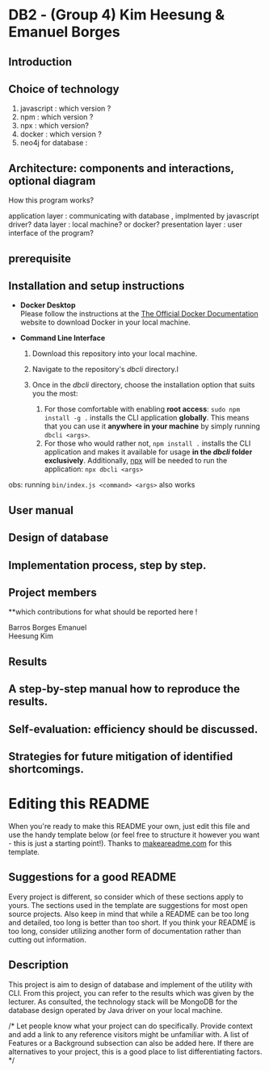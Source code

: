 # DB2 - (Group 4) Kim Heesung & Emanuel Borges

## Introduction
<!-- This project's aim is the following:
    a. Design the database of the given file
    b. Implement it with MongoDB
    c. The API will retriev the data which satisfying the client's requirments -->

## Choice of technology
1. javascript 
    : which version ? 
2. npm 
    : which version ? 
3. npx 
    : which version?
4. docker 
    : which version ? 
5. neo4j for database
    : 


## Architecture: components and interactions, optional diagram
How this program works? 

application layer  : communicating with database , implmented by javascript driver? 
data layer : local machine? or docker? 
presentation layer : user interface of the program?

## prerequisite 





## Installation and setup instructions

- **Docker Desktop**  
    Please follow the instructions at the [The Official Docker Documentation](https://docs.docker.com/get-docker/) website to download Docker in your local machine.

- **Command Line Interface**
    1. Download this repository into your local machine.

    2. Navigate to the repository's *dbcli* directory.l

    3. Once in the *dbcli* directory, choose the installation option that suits you the most:

        1. For those comfortable with enabling **root access**: `sudo npm install -g .` installs the CLI application **globally**. This means that you can use it **anywhere in your machine** by simply running `dbcli <args>`.
        2. For those who would rather not, `npm install .` installs the CLI application and makes it available for usage **in the *dbcli* folder exclusively**. Additionally, [npx](https://docs.npmjs.com/cli/v8/commands/npx) will be needed to run the application: `npx dbcli <args>`

obs: running `bin/index.js <command> <args>` also works 




## User manual 



## Design of database




## Implementation process, step by step.




## Project members
**which contributions for what should be reported here !

Barros Borges Emanuel  
Heesung Kim

## Results



## A step-by-step manual how to reproduce the results.



## Self-evaluation: efficiency should be discussed.



## Strategies for future mitigation of identified shortcomings.





# Editing this README

When you're ready to make this README your own, just edit this file and use the handy template below (or feel free to structure it however you want - this is just a starting point!). Thanks to [makeareadme.com](https://www.makeareadme.com/) for this template.

## Suggestions for a good README

Every project is different, so consider which of these sections apply to yours. The sections used in the template are suggestions for most open source projects. Also keep in mind that while a README can be too long and detailed, too long is better than too short. If you think your README is too long, consider utilizing another form of documentation rather than cutting out information.


## Description
This project is aim to design of database and implement of the utility with CLI. 
From this project, you can refer to the results which was given by the lecturer. 
As consulted, the technology stack will be MongoDB for the database design operated by 
Java driver on your local machine. 

/*
Let people know what your project can do specifically. Provide context and add a link to any reference visitors might be unfamiliar with. A list of Features or a Background subsection can also be added here. If there are alternatives to your project, this is a good place to list differentiating factors.
*/

